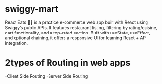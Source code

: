 # swiggy-mart
React Eats 🍔🥡 is a practice e-commerce web app built with React using Swiggy’s public APIs. It features restaurant listing, filtering by rating/cuisine, cart functionality, and a top-rated section. Built with useState, useEffect, and optional chaining, it offers a responsive UI for learning React + API integration.


# 2types of Routing in web apps
-Client Side Routing
-Server Side Routing 